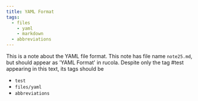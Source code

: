 ```yaml
---
title: YAML Format
tags:
  - files
    - yaml
    - markdown
  - abbreviations
---
```

This is a note about the YAML file format.
This note has file name `note25.md`, but should appear as 'YAML Format' in rucola.
Despite only the tag #test appearing in this text, its tags should be

- `test`
- `files/yaml`
- `abbreviations`
